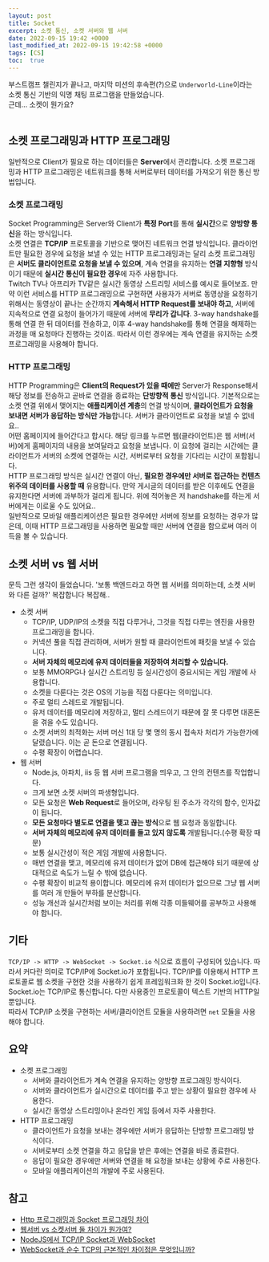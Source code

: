 ```yaml
---
layout: post
title: Socket
excerpt: 소켓 통신, 소켓 서버와 웹 서버
date: 2022-09-15 19:42 +0000
last_modified_at: 2022-09-15 19:42:58 +0000
tags: [CS]
toc:  true
---
```


부스트캠프 챌린지가 끝나고, 마지막 미션의 후속편(?)으로 ``Underworld-Line``이라는 소켓 통신 기반의 익명 채팅 프로그램을 만들었습니다.<br>
근데... 소켓이 뭔가요?<br><br>

## 소켓 프로그래밍과 HTTP 프로그래밍

일반적으로 Client가 필요로 하는 데이터들은 **Server**에서 관리합니다. 소켓 프로그래밍과 HTTP 프로그래밍은 네트워크를 통해 서버로부터 데이터를 가져오기 위한 통신 방법입니다.<br>

### 소켓 프로그래밍

Socket Programming은 Server와 Client가 **특정 Port**를 통해 **실시간**으로 **양방향 통신**을 하는 방식입니다.<br>
소켓 연결은 **TCP/IP** 프로토콜을 기반으로 맺어진 네트워크 연결 방식입니다. 클라이언트만 필요한 경우에 요청을 보낼 수 있는 HTTP 프로그래밍과는 달리 소켓 프로그래밍은 **서버도 클라이언트로 요청을 보낼 수 있으며**, 계속 연결을 유지하는 **연결 지향형** 방식이기 때문에 **실시간 통신이 필요한 경우**에 자주 사용합니다.<br>
Twitch TV나 아프리카 TV같은 실시간 동영상 스트리밍 서비스를 예시로 들어보죠. 만약 이런 서비스를 HTTP 프로그래밍으로 구현하면 사용자가 서버로 동영상을 요청하기 위해서는 동영상이 끝나는 순간까지 **계속해서 HTTP Request를 보내야 하고**, 서버에 지속적으로 연결 요청이 들어가기 때문에 서버에 **무리가 갑니다**. 3-way handshake를 통해 연결 한 뒤 데이터를 전송하고, 이후 4-way handshake를 통해 연결을 해제하는 과정을 매 요청마다 진행하는 것이죠. 따라서 이런 경우에는 계속 연결을 유지하는 소켓 프로그래밍을 사용해야 합니다.

### HTTP 프로그래밍

HTTP Programming은 **Client의 Request가 있을 때에만** Server가 Response해서 해당 정보를 전송하고 곧바로 연결을 종료하는 **단방향적 통신** 방식입니다. 기본적으로는 소켓 연결 위에서 맺어지는 **애플리케이션 계층**의 연결 방식이며, **클라이언트가 요청을 보내면 서버가 응답하는 방식만 가능**합니다. 서버가 클라이언트로 요청을 보낼 수 없네요..<br>
어떤 홈페이지에 들어간다고 합시다. 해당 링크를 누르면 웹(클라이언트)은 웹 서버(서버)에게 홈페이지의 내용을 보여달라고 요청을 보냅니다. 이 요청에 걸리는 시간에는 클라이언트가 서버의 소켓에 연결하는 시간, 서버로부터 요청을 기다리는 시간이 포함됩니다.<br>
HTTP 프로그래밍 방식은 실시간 연결이 아닌, **필요한 경우에만 서버로 접근하는 컨텐츠 위주의 데이터를 사용할 때** 유용합니다. 만약 게시글의 데이터를 받은 이후에도 연결을 유지한다면 서버에 과부하가 걸리게 됩니다. 위에 적어놓은 저 handshake를 하는게 서버에게는 이로울 수도 있어요..<br>
일반적으로 모바일 애플리케이션은 필요한 경우에만 서버에 정보를 요청하는 경우가 많은데, 이때 HTTP 프로그래밍을 사용하면 필요할 때만 서버에 연결을 함으로써 여러 이득을 볼 수 있습니다.

## 소켓 서버 vs 웹 서버 

문득 그런 생각이 들었습니다. '보통 백엔드라고 하면 웹 서버를 의미하는데, 소켓 서버와 다른 걸까?' 복잡합니다 복잡해..<br>

- 소켓 서버
    - TCP/IP, UDP/IP의 소켓을 직접 다루거나, 그것을 직접 다루는 엔진을 사용한 프로그래밍을 합니다.
    - 커넥션 풀을 직접 관리하며, 서버가 원할 때 클라이언트에 패킷을 보낼 수 있습니다.
    - **서버 자체의 메모리에 유저 데이터들을 저장하여 처리할 수 있습니다.**
    - 보통 MMORPG나 실시간 스트리밍 등 실시간성이 중요시되는 게임 개발에 사용합니다.
    - 소켓을 다룬다는 것은 OS의 기능을 직접 다룬다는 의미입니다.
    - 주로 멀티 스레드로 개발됩니다.
    - 유저 데이터를 메모리에 저장하고, 멀티 스레드이기 때문에 잘 못 다루면 대혼돈을 겪을 수도 있습니다.
    - 소켓 서버의 최적화는 서버 머신 1대 당 몇 명의 동시 접속자 처리가 가능한가에 달렸습니다. 이는 곧 돈으로 연결됩니다.
    - 수평 확장이 어렵습니다.
- 웹 서버
    - Node.js, 아파치, iis 등 웹 서버 프로그램을 띄우고, 그 안의 컨텐츠를 작업합니다.
    - 크게 보면 소켓 서버의 파생형입니다.
    - 모든 요청은 **Web Request**로 들어오며, 라우팅 된 주소가 각각의 함수, 인자값이 됩니다.
    - **모든 요청마다 별도로 연결을 맺고 끊는 방식**으로 웹 요청과 동일합니다.
    - **서버 자체의 메모리에 유저 데이터를 들고 있지 않도록** 개발됩니다.(수평 확장 때문)
    - 보통 실시간성이 적은 게임 개발에 사용합니다.
    - 매번 연결을 맺고, 메모리에 유저 데이터가 없어 DB에 접근해야 되기 때문에 상대적으로 속도가 느릴 수 밖에 없습니다.
    - 수평 확장이 비교적 용이합니다. 메모리에 유저 데이터가 없으므로 그냥 웹 서버를 여러 개 만들어 부하를 분산합니다.
    - 성능 개선과 실시간처럼 보이는 처리를 위해 각종 미들웨어를 공부하고 사용해야 합니다.

## 기타

``TCP/IP -> HTTP -> WebSocket -> Socket.io`` 식으로 흐름이 구성되어 있습니다. 따라서 커다란 의미로 TCP/IP에 Socket.io가 포함됩니다. TCP/IP를 이용해서 HTTP 프로토콜로 웹 소켓을 구현한 것을 사용하기 쉽게 프레임워크화 한 것이 Socket.io입니다.<br>
Socket.io는 TCP/IP로 통신합니다. 다만 사용중인 프로토콜이 텍스트 기반의 HTTP일 뿐입니다.<br>
따라서 TCP/IP 소켓을 구현하는 서버/클라이언트 모듈을 사용하려면 ``net`` 모듈을 사용해야 합니다.

## 요약

- 소켓 프로그래밍
    - 서버와 클라이언트가 계속 연결을 유지하는 양방향 프로그래밍 방식이다.
    - 서버와 클라이언트가 실시간으로 데이터를 주고 받는 상황이 필요한 경우에 사용한다.
    - 실시간 동영상 스트리밍이나 온라인 게임 등에서 자주 사용한다.
- HTTP 프로그래밍
    - 클라이언트가 요청을 보내는 경우에만 서버가 응답하는 단방향 프로그래밍 방식이다.
    - 서버로부터 소켓 연결을 하고 응답을 받은 후에는 연결을 바로 종료한다.
    - 응답이 필요한 경우에만 서버와 연결을 해 요청을 보내는 상황에 주로 사용한다.
    - 모바일 애플리케이션의 개발에 주로 사용된다.

## 참고

- [Http 프로그래밍과 Socket 프로그래밍 차이](https://mangkyu.tistory.com/48)
- [웹서버 vs 소켓서버 둘 차이가 뭔가여?](https://gamecodi.com/4664/%EC%9B%B9%EC%84%9C%EB%B2%84-vs-%EC%86%8C%EC%BC%93%EC%84%9C%EB%B2%84-%EB%91%98-%EC%B0%A8%EC%9D%B4%EA%B0%80-%EB%AD%94%EA%B0%80%EC%97%AC)
- [NodeJS에서 TCP/IP Socket과 WebSocket](https://okky.kr/articles/404005)
- [WebSocket과 순수 TCP의 근본적인 차이점은 무엇입니까?](http://daplus.net/tcp-websocket%EA%B3%BC-%EC%88%9C%EC%88%98-tcp%EC%9D%98-%EA%B7%BC%EB%B3%B8%EC%A0%81%EC%9D%B8-%EC%B0%A8%EC%9D%B4%EC%A0%90%EC%9D%80-%EB%AC%B4%EC%97%87%EC%9E%85%EB%8B%88%EA%B9%8C/)
